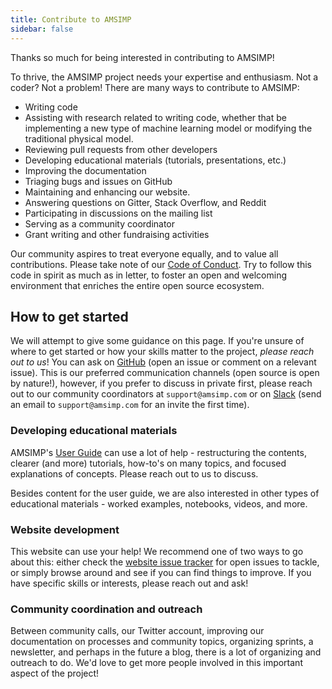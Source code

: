 ```yaml
---
title: Contribute to AMSIMP
sidebar: false
---
```


Thanks so much for being interested in contributing to AMSIMP!

To thrive, the AMSIMP project needs your expertise and enthusiasm. Not a coder? Not a problem! There are many ways to contribute to AMSIMP:

- Writing code
- Assisting with research related to writing code, whether that be implementing a new type of machine learning model or modifying the traditional physical model.
- Reviewing pull requests from other developers
- Developing educational materials (tutorials, presentations, etc.)
- Improving the documentation
- Triaging bugs and issues on GitHub
- Maintaining and enhancing our website.
- Answering questions on Gitter, Stack Overflow, and Reddit
- Participating in discussions on the mailing list
- Serving as a community coordinator
- Grant writing and other fundraising activities

Our community aspires to treat everyone equally, and to value all contributions. Please take note of our [Code of Conduct](/code-of-conduct). Try to follow this code in spirit as much as in letter, to foster an open and welcoming environment that enriches the entire open source ecosystem.

## How to get started

We will attempt to give some guidance on this page. If you're unsure of where to get started or how your skills matter to the project, _please reach out to us_! You can ask on [GitHub](http://github.com/amsimp/amsimp) (open an issue or comment on a relevant issue). This is our preferred communication channels (open source is open by nature!), however, if you prefer to discuss in private first, please reach out to our community coordinators at `support@amsimp.com` or on [Slack](https://amsimpdev.slack.com) (send an email to `support@amsimp.com` for an invite the first time).

### Developing educational materials

AMSIMP's [User Guide](https://docs.amsimp.com) can use a lot of help -
restructuring the contents, clearer (and more) tutorials, how-to's on many
topics, and focused explanations of concepts. Please reach out to us to
discuss.

Besides content for the user guide, we are also interested in other types of
educational materials - worked examples, notebooks, videos, and more.

### Website development

This website can use your help! We recommend one of two ways to go about this: either check the [website issue tracker](https://github.com/amsimp/amsimp.github.io) for open issues to tackle, or simply browse around and see if you can find things to improve. If you have specific skills or interests, please reach out and ask!

### Community coordination and outreach

Between community calls, our Twitter account, improving our documentation on processes and community topics, organizing sprints, a newsletter, and perhaps in the future a blog, there is a lot of organizing and outreach to do. We'd love to get more people involved in this important aspect of the project!
